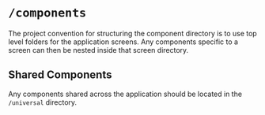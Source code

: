 # `/components`

The project convention for structuring the component directory is to use top
level folders for the application screens. Any components specific to a screen
can then be nested inside that screen directory.

## Shared Components

Any components shared across the application should be located in the
`/universal` directory.
